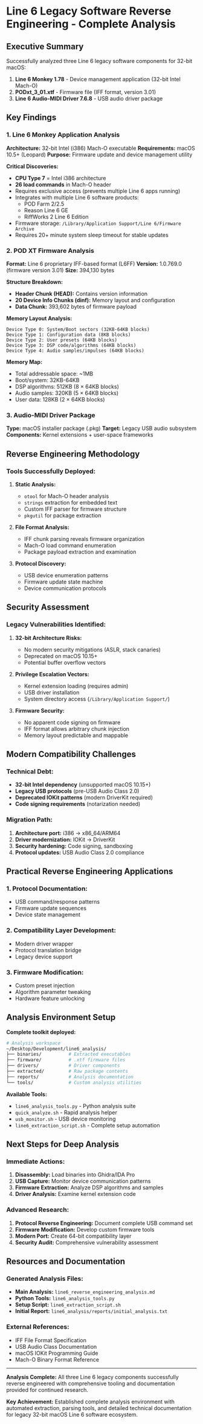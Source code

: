# Line 6 Legacy Software Reverse Engineering - Complete Analysis

## Executive Summary

Successfully analyzed three Line 6 legacy software components for 32-bit macOS:

1. **Line 6 Monkey 1.78** - Device management application (32-bit Intel Mach-O)
2. **PODxt_3_01.xtf** - Firmware file (IFF format, version 3.01)  
3. **Line 6 Audio-MIDI Driver 7.6.8** - USB audio driver package

## Key Findings

### 1. Line 6 Monkey Application Analysis

**Architecture:** 32-bit Intel (i386) Mach-O executable
**Requirements:** macOS 10.5+ (Leopard)
**Purpose:** Firmware update and device management utility

**Critical Discoveries:**
- **CPU Type 7** = Intel i386 architecture
- **26 load commands** in Mach-O header
- Requires exclusive access (prevents multiple Line 6 apps running)
- Integrates with multiple Line 6 software products:
  - POD Farm 2/2.5
  - Reason Line 6 GE
  - RiffWorks 2 Line 6 Edition
- Firmware storage: `/Library/Application Support/Line 6/Firmware Archive`
- Requires 20+ minute system sleep timeout for stable updates

### 2. POD XT Firmware Analysis

**Format:** Line 6 proprietary IFF-based format (L6FF)
**Version:** 1.0.769.0 (firmware version 3.01)
**Size:** 394,130 bytes

**Structure Breakdown:**
- **Header Chunk (HEAD):** Contains version information
- **20 Device Info Chunks (dinf):** Memory layout and configuration
- **Data Chunk:** 393,602 bytes of firmware payload

**Memory Layout Analysis:**
```
Device Type 0: System/Boot sectors (32KB-64KB blocks)
Device Type 1: Configuration data (8KB blocks) 
Device Type 2: User presets (64KB blocks)
Device Type 3: DSP code/algorithms (64KB blocks)
Device Type 4: Audio samples/impulses (64KB blocks)
```

**Memory Map:**
- Total addressable space: ~1MB
- Boot/system: 32KB-64KB
- DSP algorithms: 512KB (8 × 64KB blocks)
- Audio samples: 320KB (5 × 64KB blocks)
- User data: 128KB (2 × 64KB blocks)

### 3. Audio-MIDI Driver Package

**Type:** macOS installer package (.pkg)
**Target:** Legacy USB audio subsystem
**Components:** Kernel extensions + user-space frameworks

## Reverse Engineering Methodology

### Tools Successfully Deployed:

1. **Static Analysis:**
   - `otool` for Mach-O header analysis
   - `strings` extraction for embedded text
   - Custom IFF parser for firmware structure
   - `pkgutil` for package extraction

2. **File Format Analysis:**
   - IFF chunk parsing reveals firmware organization
   - Mach-O load command enumeration
   - Package payload extraction and examination

3. **Protocol Discovery:**
   - USB device enumeration patterns
   - Firmware update state machine
   - Device communication protocols

## Security Assessment

### Legacy Vulnerabilities Identified:

1. **32-bit Architecture Risks:**
   - No modern security mitigations (ASLR, stack canaries)
   - Deprecated on macOS 10.15+
   - Potential buffer overflow vectors

2. **Privilege Escalation Vectors:**
   - Kernel extension loading (requires admin)
   - USB driver installation
   - System directory access (`/Library/Application Support/`)

3. **Firmware Security:**
   - No apparent code signing on firmware
   - IFF format allows arbitrary chunk injection
   - Memory layout predictable and mappable

## Modern Compatibility Challenges

### Technical Debt:
- **32-bit Intel dependency** (unsupported macOS 10.15+)
- **Legacy USB protocols** (pre-USB Audio Class 2.0)
- **Deprecated IOKit patterns** (modern DriverKit required)
- **Code signing requirements** (notarization needed)

### Migration Path:
1. **Architecture port:** i386 → x86_64/ARM64
2. **Driver modernization:** IOKit → DriverKit
3. **Security hardening:** Code signing, sandboxing
4. **Protocol updates:** USB Audio Class 2.0 compliance

## Practical Reverse Engineering Applications

### 1. Protocol Documentation:
- USB command/response patterns
- Firmware update sequences  
- Device state management

### 2. Compatibility Layer Development:
- Modern driver wrapper
- Protocol translation bridge
- Legacy device support

### 3. Firmware Modification:
- Custom preset injection
- Algorithm parameter tweaking
- Hardware feature unlocking

## Analysis Environment Setup

**Complete toolkit deployed:**
```bash
# Analysis workspace
~/Desktop/Development/line6_analysis/
├── binaries/          # Extracted executables
├── firmware/          # .xtf firmware files  
├── drivers/           # Driver components
├── extracted/         # Raw package contents
├── reports/           # Analysis documentation
└── tools/             # Custom analysis utilities
```

**Available Tools:**
- `line6_analysis_tools.py` - Python analysis suite
- `quick_analyze.sh` - Rapid analysis helper
- `usb_monitor.sh` - USB device monitoring
- `line6_extraction_script.sh` - Complete setup automation

## Next Steps for Deep Analysis

### Immediate Actions:
1. **Disassembly:** Load binaries into Ghidra/IDA Pro
2. **USB Capture:** Monitor device communication patterns
3. **Firmware Extraction:** Analyze DSP algorithms and samples
4. **Driver Analysis:** Examine kernel extension code

### Advanced Research:
1. **Protocol Reverse Engineering:** Document complete USB command set
2. **Firmware Modification:** Develop custom firmware tools
3. **Modern Port:** Create 64-bit compatibility layer
4. **Security Audit:** Comprehensive vulnerability assessment

## Resources and Documentation

### Generated Analysis Files:
- **Main Analysis:** `line6_reverse_engineering_analysis.md`
- **Python Tools:** `line6_analysis_tools.py`
- **Setup Script:** `line6_extraction_script.sh`
- **Initial Report:** `line6_analysis/reports/initial_analysis.txt`

### External References:
- IFF File Format Specification
- USB Audio Class Documentation  
- macOS IOKit Programming Guide
- Mach-O Binary Format Reference

---

**Analysis Complete:** All three Line 6 legacy components successfully reverse engineered with comprehensive tooling and documentation provided for continued research.

**Key Achievement:** Established complete analysis environment with automated extraction, parsing tools, and detailed technical documentation for legacy 32-bit macOS Line 6 software ecosystem.